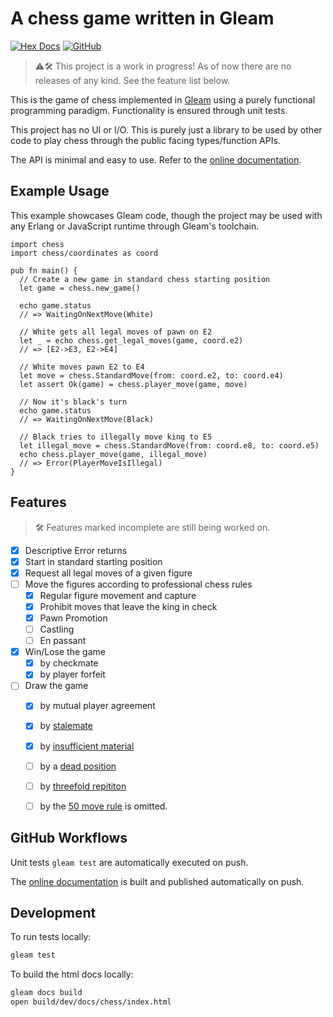 # A chess game written in Gleam

[![Hex Docs](https://img.shields.io/badge/hex-docs-ffaff3)](https://olze.github.io/Functional-Chess/chess.html)
[![GitHub](https://img.shields.io/badge/GitHub-source-blue)](https://github.com/OlZe/Functional-Chess)

> ⚠️🛠️ This project is a work in progress! As of now there are no releases of any kind. See the feature list below.

This is the game of chess implemented in [Gleam](https://gleam.run/) using a purely functional programming paradigm. Functionality is ensured through unit tests.

This project has no UI or I/O. This is purely just a library to be used by other code to play chess through the public facing types/function APIs.

The API is minimal and easy to use. Refer to the [online documentation](https://olze.github.io/Functional-Chess/chess.html).

## Example Usage

This example showcases Gleam code, though the project may be used with any Erlang or JavaScript runtime through Gleam's toolchain.

```gleam
import chess
import chess/coordinates as coord

pub fn main() {
  // Create a new game in standard chess starting position
  let game = chess.new_game()

  echo game.status
  // => WaitingOnNextMove(White)

  // White gets all legal moves of pawn on E2
  let _ = echo chess.get_legal_moves(game, coord.e2)
  // => [E2->E3, E2->E4]

  // White moves pawn E2 to E4
  let move = chess.StandardMove(from: coord.e2, to: coord.e4)
  let assert Ok(game) = chess.player_move(game, move)

  // Now it's black's turn
  echo game.status
  // => WaitingOnNextMove(Black)

  // Black tries to illegally move king to E5
  let illegal_move = chess.StandardMove(from: coord.e8, to: coord.e5)
  echo chess.player_move(game, illegal_move)
  // => Error(PlayerMoveIsIllegal)
}
```


## Features

> 🛠️ Features marked incomplete are still being worked on.

- [x] Descriptive Error returns
- [x] Start in standard starting position
- [x] Request all legal moves of a given figure
- [ ] Move the figures according to professional chess rules
  - [x] Regular figure movement and capture
  - [x] Prohibit moves that leave the king in check
  - [x] Pawn Promotion
  - [ ] Castling
  - [ ] En passant
- [x] Win/Lose the game
  - [x] by checkmate
  - [x] by player forfeit
- [ ] Draw the game
  - [x] by mutual player agreement
  - [x] by [stalemate](https://www.chess.com/terms/draw-chess#stalemate)
  - [x] by [insufficient material](https://www.chess.com/terms/draw-chess#dead-position)
  - [ ] by a [dead position](https://www.chess.com/terms/draw-chess#dead-position)
  - [ ] by [threefold repititon](https://www.chess.com/terms/draw-chess#threefold-repetition)
  - [ ] by the [50 move rule](https://www.chess.com/terms/draw-chess#fifty-move-rule) is omitted.


## GitHub Workflows

Unit tests `gleam test` are automatically executed on push.

The [online documentation](https://olze.github.io/Functional-Chess/chess.html) is built and published automatically on push.

## Development

To run tests locally:

```sh
gleam test
```

To build the html docs locally:

```sh
gleam docs build
open build/dev/docs/chess/index.html
```